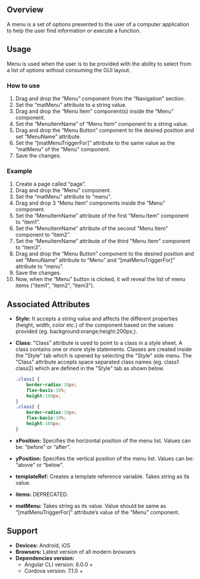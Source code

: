 ## Overview
A menu is a set of options presented to the user of a computer application to help the user find information or execute a function.

## Usage
Menu is used when the user is to be provided with the ability to select from a list of options without consuming the GUI layout.

### How to use

1. Drag and drop the “Menu” component from the “Navigation” section.
2. Set the “matMenu” attribute to a string value.
3. Drag and drop the “Menu Item” component(s) inside the “Menu” component.
4. Set the “MenuItemName” of “Menu Item” component to a string value.
5. Drag and drop the “Menu Button” component to the desired position and set “MenuName” attribute.
6. Set the “[matMenuTriggerFor]” attribute to the same value as the “matMenu” of the “Menu” component.
7. Save the changes.

### Example

1. Create a page called “page”.
2. Drag and drop the “Menu” component.
3. Set the “matMenu” attribute to “menu”.
4. Drag and drop 3 “Menu Item” components inside the “Menu” component.
5. Set the “MenuItemName” attribute of the first "Menu Item" component to “item1”.
6. Set the “MenuItemName” attribute of the second "Menu Item" component to “item2”.
7. Set the “MenuItemName” attribute of the third "Menu Item" component to “item3”.
8. Drag and drop the “Menu Button” component to the desired position and set “MenuName” attribute to “Menu” and “[matMenuTriggerFor]” attribute to “menu”.
9. Save the changes.
10. Now, when the “Menu” button is clicked, it will reveal the list of menu items (“item1”, “item2”, “item3”).

## Associated Attributes
- **Style:** It accepts a string value and affects the different properties (height, width, color etc.) of the component based on the values provided (eg. background:orange;height:200px;).

- **Class:** "Class" attribute is used to point to a class in a style sheet. A class contains one or more style statements. Classes are created inside the "Style" tab which is opened by selecting the "Style" side menu. The "Class" attribute accepts space separated class names (eg. class1 class2) which are defined in the "Style" tab as shown below.
    ```css
    .class1 {
        border-radius:10px;
        flex-basis:10%;
        height:100px;
    }
    .class2 {
        border-radius:10px;
        flex-basis:10%;
        height:100px;
    }
    
    ```

- **xPosition:** Specifies the horizontal position of the menu list. Values can be: “before” or “after”.

- **yPosition:** Specifies the vertical position of the menu list. Values can be: “above” or “below”.

- **templateRef:** Creates a template reference variable. Takes string as its value.

- **items:** DEPRECATED.

- **matMenu:** Takes string as its value. Value should be same as “[matMenuTriggerFor]” attribute’s value of the “Menu” component.

## Support
- **Devices:** Android, iOS
- **Browsers:**  Latest version of all modern browsers
- **Dependencies version:** 
    - Angular CLI version: 6.0.0 + 
    - Cordova version: 7.1.0 +
